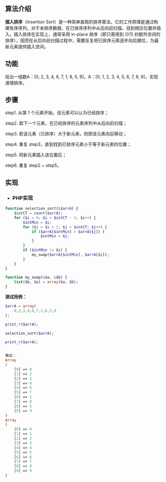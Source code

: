 ## 算法介绍

**插入排序**（Insertion Sort）是一种简单直观的排序算法。它的工作原理是通过构建有序序列，对于未排序数据，在已排序序列中从后向前扫描，找到相应位置并插入。插入排序在实现上，通常采用 in-place 排序（即只需用到 O\(1\) 的额外空间的排序），因而在从后向前扫描过程中，需要反复把已排序元素逐步向后挪位，为最新元素提供插入空间。

## **功能**

给出一组数A：\[0, 2, 3, 4, 6, 7, 1, 8, 5, 9\]，A：\[0, 1, 2, 3, 4, 5, 6, 7, 8, 9\]，实现递增排序。

## 步骤

step1. 从第 1 个元素开始，该元素可以认为已经排序；

step2. 取下一个元素，在已经排序的元素序列中从后向前扫描；

step3. 若该元素（已排序）大于新元素，则把该元素向后移动；

step4. 重复 step3，直到找到已排序元素小于等于新元素的位置；

step5. 将新元素插入该位置后；

step6. 重复 step2 ~ step5。

## 实现

* ### PHP**实现**

```php
function selection_sort(&$arrA) {
    $intCT = count($arrA);
    for ($i = 0; $i < $intCT - 1; $i++) {
        $intMin = $i;
        for ($j = $i + 1; $j < $intCT; $j++) {
            if ($arrA[$intMin] > $arrA[$j]) {
                $intMin = $j;
            }
        }
        if ($intMin != $i) {
            my_swap($arrA[$intMin], $arrA[$i]);
        }
    }
}

function my_swap(&$a, &$b) {
    list($b, $a) = array($a, $b);
}
```

**测试用例：**

```php
$arrA = array(
    0,2,3,4,6,7,1,8,5,9
);

print_r($arrA);

selection_sort($arrA);

print_r($arrA);


输出：
Array
(
    [0] => 0
    [1] => 2
    [2] => 3
    [3] => 4
    [4] => 6
    [5] => 7
    [6] => 1
    [7] => 8
    [8] => 5
    [9] => 9
)
Array
(
    [0] => 0
    [1] => 1
    [2] => 2
    [3] => 3
    [4] => 4
    [5] => 5
    [6] => 6
    [7] => 7
    [8] => 8
    [9] => 9
)
```



